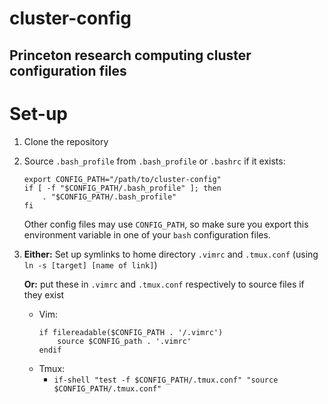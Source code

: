 # cluster-config
## Princeton research computing cluster configuration files

# Set-up
1. Clone the repository
2. Source `.bash_profile` from `.bash_profile` or `.bashrc` if it exists:
    ```
    export CONFIG_PATH="/path/to/cluster-config"
    if [ -f "$CONFIG_PATH/.bash_profile" ]; then
        . "$CONFIG_PATH/.bash_profile"
    fi
    ```
    Other config files may use `CONFIG_PATH`, so make sure you export this environment variable in one of your `bash` configuration files.
3. **Either:** Set up symlinks to home directory `.vimrc` and `.tmux.conf` (using `ln -s [target] [name of link]`)

   **Or:** put these in `.vimrc` and `.tmux.conf` respectively to source files if they exist
    * Vim:
        ```
        if filereadable($CONFIG_PATH . '/.vimrc')
            source $CONFIG_path . '.vimrc'
        endif
        ```
    * Tmux: 
        * `if-shell "test -f $CONFIG_PATH/.tmux.conf" "source $CONFIG_PATH/.tmux.conf"`
